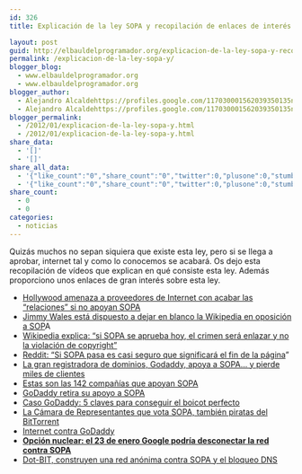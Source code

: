 ```yaml
---
id: 326
title: Explicación de la ley SOPA y recopilación de enlaces de interés

layout: post
guid: http://elbauldelprogramador.org/explicacion-de-la-ley-sopa-y-recopilacion-de-enlaces-de-interes/
permalink: /explicacion-de-la-ley-sopa-y/
blogger_blog:
  - www.elbauldelprogramador.org
  - www.elbauldelprogramador.org
blogger_author:
  - Alejandro Alcaldehttps://profiles.google.com/117030001562039350135noreply@blogger.com
  - Alejandro Alcaldehttps://profiles.google.com/117030001562039350135noreply@blogger.com
blogger_permalink:
  - /2012/01/explicacion-de-la-ley-sopa-y.html
  - /2012/01/explicacion-de-la-ley-sopa-y.html
share_data:
  - '[]'
  - '[]'
share_all_data:
  - '{"like_count":"0","share_count":"0","twitter":0,"plusone":0,"stumble":0,"pinit":0,"count":0,"time":1333551742}'
  - '{"like_count":"0","share_count":"0","twitter":0,"plusone":0,"stumble":0,"pinit":0,"count":0,"time":1333551742}'
share_count:
  - 0
  - 0
categories:
  - noticias
---
```

Quizás muchos no sepan siquiera que existe esta ley, pero si se llega a aprobar, internet tal y como lo conocemos se acabará. Os dejo esta recopilación de vídeos que explican en qué consiste esta ley. Además proporciono unos enlaces de gran interés sobre esta ley.

<div style="text-align:center;">
  </p> 
  
  <p>
  </p>
  
  <p>
  </p>
</div>

  * <a target="_blank" href="http://alt1040.com/2011/11/hollywood-amenaza-a-proveedores-de-internet-con-acabar-las-relaciones-si-no-apoyan-sopa">Hollywood amenaza a proveedores de Internet con acabar las “relaciones” si no apoyan SOPA</a>
  * <a target="_blank" href="http://alt1040.com/2011/12/jimmy-wales-esta-dispuesto-a-dejar-en-blanco-la-wikipedia-en-oposicion-a-sopa">Jimmy Wales está dispuesto a dejar en blanco la Wikipedia en oposición a SOP</a>A
  * <a target="_blank" href="http://alt1040.com/2011/12/wikipedia-explica-si-sopa-se-acaba-aprobando-hoy-el-crimen-sera-enlazar-y-no-la-violacion-de-copyright">Wikipedia explica: “si SOPA se aprueba hoy, el crimen será enlazar y no la violación de copyright”</a>
  * <a target="_blank" href="http://alt1040.com/2011/12/reddit-si-sopa-pasa-es-casi-seguro-que-significara-el-fin-de-la-pagina">Reddit: “Si SOPA pasa es casi seguro que significará el fin de la página</a>”
  * <a target="_blank" href="http://alt1040.com/2011/12/la-gran-registradora-de-dominios-godaddy-apoya-a-sopa-y-pierde-miles-de-clientes">La gran registradora de dominios, Godaddy, apoya a SOPA… y pierde miles de clientes</a>
  * <a target="_blank" href="http://alt1040.com/2011/12/estas-son-las-142-companias-que-apoyan-sopa">Estas son las 142 compañías que apoyan SOPA</a>
  * <a target="_blank" href="http://alt1040.com/2011/12/godaddy-retira-su-apoyo-a-sopa">GoDaddy retira su apoyo a SOPA</a>
  * <a target="_blank" href="http://alt1040.com/2011/12/caso-godaddy-5-claves-para-conseguir-el-boicot-perfecto">Caso GoDaddy: 5 claves para conseguir el boicot perfecto</a>
  * <a target="_blank" href="http://alt1040.com/2011/12/la-camara-de-representantes-que-vota-sopa-tambien-piratas-del-bittorrent">La Cámara de Representantes que vota SOPA, también piratas del BitTorrent</a>
  * <a target="_blank" href="http://alt1040.com/2011/12/internet-contra-godaddy">Internet contra GoDaddy</a>
  * <a target="_blank" href="http://alt1040.com/2012/01/opcion-nuclear-el-23-de-enero-google-podria-desconectar-la-red-contra-sopa"><b>Opción nuclear: el 23 de enero Google podría desconectar la red contra SOPA</b></a>
  * <a target="_blank" href="http://alt1040.com/2011/11/dot-bit-proyecto-de-internet-anonima-contra-sopa-y-el-bloqueo-dns">Dot-BIT, construyen una red anónima contra SOPA y el bloqueo DNS</a>

